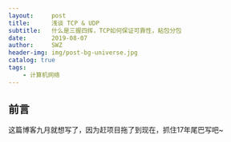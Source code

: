 ```yaml
---
layout:     post
title:      浅谈 TCP & UDP
subtitle:   什么是三握四挥，TCP如何保证可靠性，粘包分包
date:       2019-08-07
author:     SWZ
header-img: img/post-bg-universe.jpg
catalog: true
tags:
    - 计算机网络
---
```


## 前言

这篇博客九月就想写了，因为赶项目拖了到现在，抓住17年尾巴写吧~

